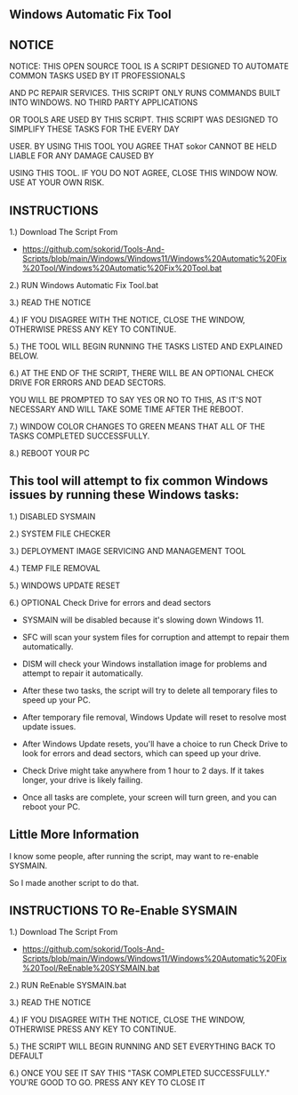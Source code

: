 ## Windows Automatic Fix Tool


## NOTICE

NOTICE: THIS OPEN SOURCE TOOL IS A SCRIPT DESIGNED TO AUTOMATE COMMON TASKS USED BY IT PROFESSIONALS

AND PC REPAIR SERVICES. THIS SCRIPT ONLY RUNS COMMANDS BUILT INTO WINDOWS. NO THIRD PARTY APPLICATIONS

OR TOOLS ARE USED BY THIS SCRIPT. THIS SCRIPT WAS DESIGNED TO SIMPLIFY THESE TASKS FOR THE EVERY DAY

USER. BY USING THIS TOOL YOU AGREE THAT sokor CANNOT BE HELD LIABLE FOR ANY DAMAGE CAUSED BY

USING THIS TOOL. IF YOU DO NOT AGREE, CLOSE THIS WINDOW NOW. USE AT YOUR OWN RISK.


## INSTRUCTIONS
1.) Download The Script From
- https://github.com/sokorid/Tools-And-Scripts/blob/main/Windows/Windows11/Windows%20Automatic%20Fix%20Tool/Windows%20Automatic%20Fix%20Tool.bat

2.) RUN Windows Automatic Fix Tool.bat

3.) READ THE NOTICE

4.) IF YOU DISAGREE WITH THE NOTICE, CLOSE THE WINDOW, OTHERWISE PRESS ANY KEY TO CONTINUE.

5.) THE TOOL WILL BEGIN RUNNING THE TASKS LISTED AND EXPLAINED BELOW.

6.) AT THE END OF THE SCRIPT, THERE WILL BE AN OPTIONAL CHECK DRIVE FOR ERRORS AND DEAD SECTORS.

YOU WILL BE PROMPTED TO SAY YES OR NO TO THIS, AS IT'S NOT NECESSARY AND WILL TAKE SOME TIME AFTER THE REBOOT.

7.) WINDOW COLOR CHANGES TO GREEN MEANS THAT ALL OF THE TASKS COMPLETED SUCCESSFULLY.

8.) REBOOT YOUR PC


## This tool will attempt to fix common Windows issues by running these Windows tasks:

1.) DISABLED SYSMAIN

2.) SYSTEM FILE CHECKER

3.) DEPLOYMENT IMAGE SERVICING AND MANAGEMENT TOOL

4.) TEMP FILE REMOVAL

5.) WINDOWS UPDATE RESET

6.) OPTIONAL Check Drive for errors and dead sectors

- SYSMAIN will be disabled because it's slowing down Windows 11.

- SFC will scan your system files for corruption and attempt to repair them automatically.

- DISM will check your Windows installation image for problems and attempt to repair it automatically.

- After these two tasks, the script will try to delete all temporary files to speed up your PC.

- After temporary file removal, Windows Update will reset to resolve most update issues.

- After Windows Update resets, you'll have a choice to run Check Drive to look for errors and dead sectors, which can speed up your drive.

- Check Drive might take anywhere from 1 hour to 2 days. If it takes longer, your drive is likely failing.

- Once all tasks are complete, your screen will turn green, and you can reboot your PC.

## Little More Information
I know some people, after running the script, may want to re-enable SYSMAIN.

So I made another script to do that.

## INSTRUCTIONS TO Re-Enable SYSMAIN
1.) Download The Script From
- https://github.com/sokorid/Tools-And-Scripts/blob/main/Windows/Windows11/Windows%20Automatic%20Fix%20Tool/ReEnable%20SYSMAIN.bat

2.) RUN ReEnable SYSMAIN.bat

3.) READ THE NOTICE

4.) IF YOU DISAGREE WITH THE NOTICE, CLOSE THE WINDOW, OTHERWISE PRESS ANY KEY TO CONTINUE.

5.) THE SCRIPT WILL BEGIN RUNNING AND SET EVERYTHING BACK TO DEFAULT

6.) ONCE YOU SEE IT SAY THIS "TASK COMPLETED SUCCESSFULLY." YOU'RE GOOD TO GO. PRESS ANY KEY TO CLOSE IT
